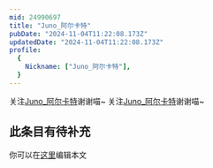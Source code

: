 ```yaml
---
mid: 24990697
title: "Juno_阿尔卡特"
pubDate: "2024-11-04T11:22:08.173Z"
updatedDate: "2024-11-04T11:22:08.173Z"
profile:
  {
    Nickname: ["Juno_阿尔卡特"],
  }
---
```


关注[Juno_阿尔卡特](https://space.bilibili.com/24990697)谢谢喵~ 关注[Juno_阿尔卡特](https://space.bilibili.com/24990697)谢谢喵~

## 此条目有待补充
你可以在[这里](https://github.com/Yuhanawa/VTuber.ICU-Content/edit/master/v/Juno_阿尔卡特/index.md)编辑本文
